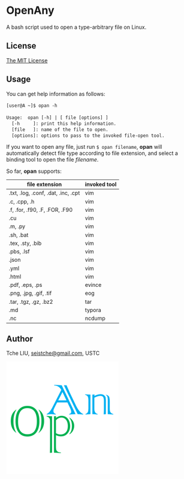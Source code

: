 # OpenAny
A bash script used to open a type-arbitrary file on Linux.

## License
[The MIT License](http://tchel.mit-license.org)

## Usage

You can get help information as follows:

```shell
[user@A ~]$ opan -h

Usage:  opan [-h] | [ file [options] ]
  [-h     ]: print this help information.
  [file   ]: name of the file to open.
  [options]: options to pass to the invoked file-open tool.
```

If you want to open any file, just run `$ opan filename`, __opan__ will automatically detect file type according to file extension, and select a binding tool to open the file _filename_.

So far, __opan__ supports:

| file extension                      | invoked tool |
| ----------------------------------- | ------------ |
| .txt, .log, .conf, .dat, .inc, .cpt | vim          |
| .c, .cpp, .h                        | vim          |
| .f, .for, .f90, .F, .FOR, .F90      | vim          |
| .cu                                 | vim          |
| .m, .py                             | vim          |
| .sh, .bat                           | vim          |
| .tex, .sty, .bib                    | vim          |
| .pbs, .lsf                          | vim          |
| .json                               | vim          |
| .yml                                | vim          |
| .html                               | vim          |
| .pdf, .eps, .ps                     | evince       |
| .png, .jpg, .gif, .tif              | eog          |
| .tar, .tgz, .gz, .bz2               | tar          |
| .md                                 | typora       |
| .nc                                 | ncdump       |

## Author

Tche LIU, <seistche@gmail.com>, USTC

![OpenAny](./OpAn.png)
